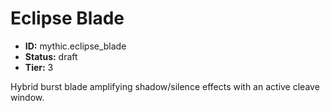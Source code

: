# Eclipse Blade

- **ID:** mythic.eclipse_blade
- **Status:** draft
- **Tier:** 3

Hybrid burst blade amplifying shadow/silence effects with an active cleave window.
